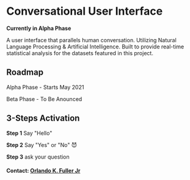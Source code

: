 # Conversational User Interface

**Currently in Alpha Phase**

A user interface that parallels human conversation. Utilizing Natural Language Processing & Artificial Intelligence. Built to provide real-time statistical analysis for the datasets featured in this project.

## Roadmap

Alpha Phase - Starts May 2021

Beta Phase - To Be Anounced

## 3-Steps Activation

**Step 1** Say "Hello"

**Step 2** Say "Yes" or "No" 😈

**Step 3**  ask your question


#### Contact: [Orlando K. Fuller Jr](https://github.com/OrlandoFuller)
